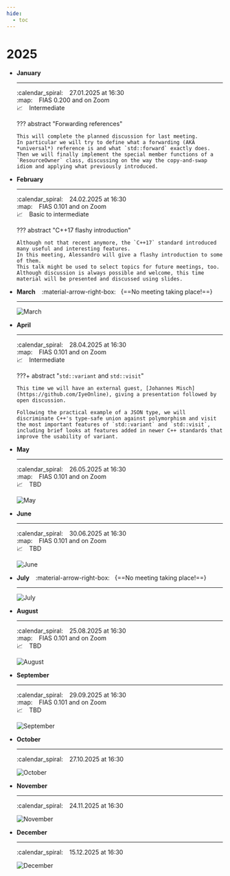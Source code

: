 ```yaml
---
hide:
  - toc
---
```


# 2025

<div class="grid cards" markdown>

-   __January__

    ---

    :calendar_spiral: &ensp; 27.01.2025 at 16:30 <br>
    :map: &ensp; FIAS 0.200 and on Zoom <br>
    :chart_with_upwards_trend: &ensp; Intermediate

    ??? abstract "Forwarding references"

        This will complete the planned discussion for last meeting.
        In particular we will try to define what a forwarding (AKA *universal*) reference is and what `std::forward` exactly does.
        Then we will finally implement the special member functions of a `ResourceOwner` class, discussing on the way the copy-and-swap idiom and applying what previously introduced.

-   __February__

    ---

    :calendar_spiral: &ensp; 24.02.2025 at 16:30 <br>
    :map: &ensp; FIAS 0.101 and on Zoom <br>
    :chart_with_upwards_trend: &ensp; Basic to intermediate

    ??? abstract "C++17 flashy introduction"

        Although not that recent anymore, the `C++17` standard introduced many useful and interesting features.
        In this meeting, Alessandro will give a flashy introduction to some of them.
        This talk might be used to select topics for future meetings, too.
        Although discussion is always possible and welcome, this time material will be presented and discussed using slides.

-   __March__ &ensp; :material-arrow-right-box: &nbsp; {==No meeting taking place!==}

    ---

    ![March](images/Placeholders/03.jpeg)

-   __April__

    ---

    :calendar_spiral: &ensp; 28.04.2025 at 16:30 <br>
    :map: &ensp; FIAS 0.101 and on Zoom <br>
    :chart_with_upwards_trend: &ensp; Intermediate

    ???+ abstract "`std::variant` and `std::visit`"

        This time we will have an external guest, [Johannes Misch](https://github.com/IyeOnline), giving a presentation followed by open discussion.

        Following the practical example of a JSON type, we will discriminate C++'s type-safe union against polymorphism and visit the most important features of `std::variant` and `std::visit`, including brief looks at features added in newer C++ standards that improve the usability of variant.

-   __May__

    ---

    :calendar_spiral: &ensp; 26.05.2025 at 16:30 <br>
    :map: &ensp; FIAS 0.101 and on Zoom <br>
    :chart_with_upwards_trend: &ensp; TBD

    ![May](images/Placeholders/05.jpeg)

-   __June__

    ---

    :calendar_spiral: &ensp; 30.06.2025 at 16:30 <br>
    :map: &ensp; FIAS 0.101 and on Zoom <br>
    :chart_with_upwards_trend: &ensp; TBD

    ![June](images/Placeholders/06.jpeg)

-   __July__ &ensp; :material-arrow-right-box: &nbsp; {==No meeting taking place!==}

    ---

    ![July](images/Placeholders/07.jpeg)

-   __August__

    ---

    :calendar_spiral: &ensp; 25.08.2025 at 16:30 <br>
    :map: &ensp; FIAS 0.101 and on Zoom <br>
    :chart_with_upwards_trend: &ensp; TBD

    ![August](images/Placeholders/08.jpeg)

-   __September__

    ---

    :calendar_spiral: &ensp; 29.09.2025 at 16:30 <br>
    :map: &ensp; FIAS 0.101 and on Zoom <br>
    :chart_with_upwards_trend: &ensp; TBD

    ![September](images/Placeholders/09.jpeg)

-   __October__

    ---

    :calendar_spiral: &ensp; 27.10.2025 at 16:30 <br>

    ![October](images/Placeholders/10.jpeg)

-   __November__

    ---

    :calendar_spiral: &ensp; 24.11.2025 at 16:30 <br>

    ![November](images/Placeholders/11.jpeg)

-   __December__

    ---

    :calendar_spiral: &ensp; 15.12.2025 at 16:30 <br>

    ![December](images/Placeholders/12.jpeg)

</div>